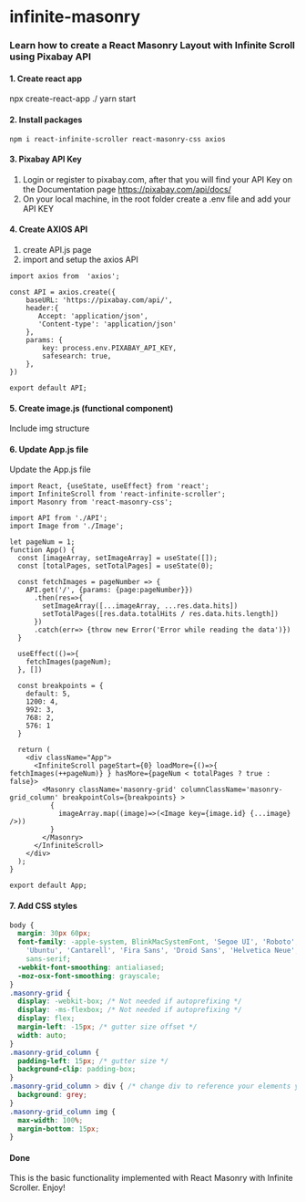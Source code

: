 # infinite-masonry
### Learn how to create a React Masonry Layout with Infinite Scroll using Pixabay API

#### 1. Create react app
npx create-react-app ./
yarn start

#### 2. Install packages
```JS
npm i react-infinite-scroller react-masonry-css axios
```
#### 3. Pixabay API Key
1. Login or register to pixabay.com, after that you will find your API Key on the Documentation page https://pixabay.com/api/docs/
2. On your local machine, in the root folder create a .env file and add your API KEY

#### 4. Create AXIOS API
1. create API.js page 
2. import and setup the axios API
```JS
import axios from  'axios';

const API = axios.create({
    baseURL: 'https://pixabay.com/api/',
    header:{
       Accept: 'application/json',
       'Content-type': 'application/json' 
    },
    params: {
        key: process.env.PIXABAY_API_KEY,
        safesearch: true,
    },
})

export default API;
```

#### 5. Create image.js (functional component)
Include img structure

#### 6. Update App.js file
Update the App.js file
```JS
import React, {useState, useEffect} from 'react';
import InfiniteScroll from 'react-infinite-scroller';             
import Masonry from 'react-masonry-css';

import API from './API'; 
import Image from './Image';

let pageNum = 1;
function App() { 
  const [imageArray, setImageArray] = useState([]);
  const [totalPages, setTotalPages] = useState(0);

  const fetchImages = pageNumber => {
    API.get('/', {params: {page:pageNumber}})
      .then(res=>{
        setImageArray([...imageArray, ...res.data.hits])
        setTotalPages([res.data.totalHits / res.data.hits.length])
      })
      .catch(err=> {throw new Error('Error while reading the data')})
  }

  useEffect(()=>{
    fetchImages(pageNum);
  }, [])

  const breakpoints = {
    default: 5,
    1200: 4,
    992: 3,
    768: 2,
    576: 1
  }

  return ( 
    <div className="App">
      <InfiniteScroll pageStart={0} loadMore={()=>{ fetchImages(++pageNum)} } hasMore={pageNum < totalPages ? true : false}>
        <Masonry className='masonry-grid' columnClassName='masonry-grid_column' breakpointCols={breakpoints} >
          {
            imageArray.map((image)=>(<Image key={image.id} {...image} />))
          }
        </Masonry>
      </InfiniteScroll>
    </div>
  );
}

export default App;
```

#### 7. Add CSS styles
```CSS
body {
  margin: 30px 60px;
  font-family: -apple-system, BlinkMacSystemFont, 'Segoe UI', 'Roboto', 'Oxygen',
    'Ubuntu', 'Cantarell', 'Fira Sans', 'Droid Sans', 'Helvetica Neue',
    sans-serif;
  -webkit-font-smoothing: antialiased;
  -moz-osx-font-smoothing: grayscale;
}
.masonry-grid {
  display: -webkit-box; /* Not needed if autoprefixing */
  display: -ms-flexbox; /* Not needed if autoprefixing */
  display: flex;
  margin-left: -15px; /* gutter size offset */
  width: auto;
}
.masonry-grid_column {
  padding-left: 15px; /* gutter size */
  background-clip: padding-box;
}
.masonry-grid_column > div { /* change div to reference your elements you put in <Masonry> */
  background: grey;
}
.masonry-grid_column img {
  max-width: 100%;
  margin-bottom: 15px;
}
```

#### Done
This is the basic functionality implemented with React Masonry with Infinite Scroller. Enjoy!